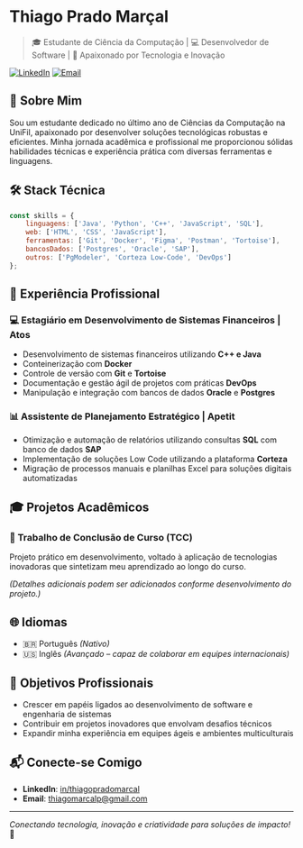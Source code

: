 # Thiago Prado Marçal  
> 🎓 Estudante de Ciência da Computação | 💻 Desenvolvedor de Software | 🚀 Apaixonado por Tecnologia e Inovação  

[![LinkedIn](https://img.shields.io/badge/LinkedIn-Conecte%20comigo-blue)](https://www.linkedin.com/in/thiago-mar%C3%A7al-prado/)
[![Email](https://img.shields.io/badge/Email-Contato-red)](mailto:thiagomarcalp@gmail.com)

## 🎯 Sobre Mim  
Sou um estudante dedicado no último ano de Ciências da Computação na UniFil, apaixonado por desenvolver soluções tecnológicas robustas e eficientes. Minha jornada acadêmica e profissional me proporcionou sólidas habilidades técnicas e experiência prática com diversas ferramentas e linguagens.

## 🛠️ Stack Técnica  
```javascript
const skills = {
    linguagens: ['Java', 'Python', 'C++', 'JavaScript', 'SQL'],
    web: ['HTML', 'CSS', 'JavaScript'],
    ferramentas: ['Git', 'Docker', 'Figma', 'Postman', 'Tortoise'],
    bancosDados: ['Postgres', 'Oracle', 'SAP'],
    outros: ['PgModeler', 'Corteza Low-Code', 'DevOps']
};
```

## 💼 Experiência Profissional  

### 💻 Estagiário em Desenvolvimento de Sistemas Financeiros | Atos  
- Desenvolvimento de sistemas financeiros utilizando **C++ e Java**
- Conteinerização com **Docker**
- Controle de versão com **Git** e **Tortoise**
- Documentação e gestão ágil de projetos com práticas **DevOps**
- Manipulação e integração com bancos de dados **Oracle** e **Postgres**

### 📊 Assistente de Planejamento Estratégico | Apetit  
- Otimização e automação de relatórios utilizando consultas **SQL** com banco de dados **SAP**
- Implementação de soluções Low Code utilizando a plataforma **Corteza**
- Migração de processos manuais e planilhas Excel para soluções digitais automatizadas

## 🎓 Projetos Acadêmicos  
### 📌 Trabalho de Conclusão de Curso (TCC)  
Projeto prático em desenvolvimento, voltado à aplicação de tecnologias inovadoras que sintetizam meu aprendizado ao longo do curso.

_(Detalhes adicionais podem ser adicionados conforme desenvolvimento do projeto.)_

## 🌐 Idiomas  
- 🇧🇷 Português *(Nativo)*
- 🇺🇸 Inglês *(Avançado – capaz de colaborar em equipes internacionais)*

## 🎯 Objetivos Profissionais  
- Crescer em papéis ligados ao desenvolvimento de software e engenharia de sistemas
- Contribuir em projetos inovadores que envolvam desafios técnicos
- Expandir minha experiência em equipes ágeis e ambientes multiculturais

## 📬 Conecte-se Comigo  
- **LinkedIn**: [in/thiagopradomarcal](https://www.linkedin.com/in/thiago-mar%C3%A7al-prado/)  
- **Email**: thiagomarcalp@gmail.com

---
*Conectando tecnologia, inovação e criatividade para soluções de impacto!* 🚀
